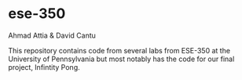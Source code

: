 # ese-350

Ahmad Attia & David Cantu

This repository contains code from several labs from ESE-350 at the University of Pennsylvania but most notably has the code for our final project, Infintity Pong.
